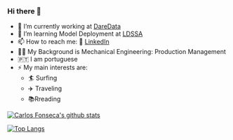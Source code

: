 ### Hi there 👋

- 🔭 I’m currently working at [DareData](https://daredata.engineering/home)
- 🌱 I’m learning Model Deployment at [LDSSA](https://www.lisbondatascience.org/)
- 📫 How to reach me: :office: [LinkedIn](https://www.linkedin.com/in/carlos-fonseca-6b811630/)
- :mechanic: My Background is Mechanical Engineering: Production Management
- :portugal: I am portuguese
- ⚡ My main interests are:
  - :surfer: Surfing
  - :airplane: Traveling
  - :books:Rreading 
  
  

[![Carlos Fonseca's github stats](https://github-readme-stats.vercel.app/api?username=ecarlosfonseca&count_private=true&show_icons=true&theme=radical&hide_rank=false)](https://github.com/anuraghazra/github-readme-stats)

[![Top Langs](https://github-readme-stats.vercel.app/api/top-langs/?username=ecarlosfonseca)](https://github.com/anuraghazra/github-readme-stats)
